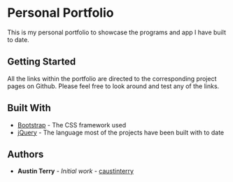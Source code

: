 # Personal Portfolio

This is my personal portfolio to showcase the programs and app I have built to date. 

## Getting Started

All the links within the portfolio are directed to the corresponding project pages on Github. Please feel free to look around and test any of the links.

## Built With

* [Bootstrap](https://getbootstrap.com/) - The CSS framework used
* [jQuery](https://jquery.com//) - The language most of the projects have been built with to date


## Authors

* **Austin Terry** - *Initial work* - [caustinterry](https://github.com/caustinterry)
